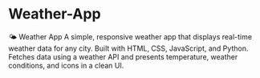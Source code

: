 # Weather-App
🌤️ Weather App A simple, responsive weather app that displays real-time weather data for any city. Built with HTML, CSS, JavaScript, and Python. Fetches data using a weather API and presents temperature, weather conditions, and icons in a clean UI.
